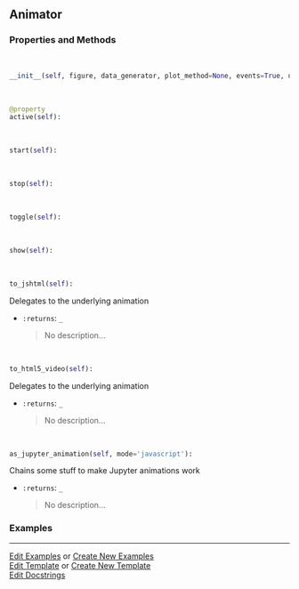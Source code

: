 ## <a id="McUtils.Plots.Interactive.Animator">Animator</a>


### Properties and Methods
<a id="McUtils.Plots.Interactive.Animator.__init__" class="docs-object-method">&nbsp;</a>
```python
__init__(self, figure, data_generator, plot_method=None, events=True, update=False, **anim_ops): 
```

<a id="McUtils.Plots.Interactive.Animator.active" class="docs-object-method">&nbsp;</a>
```python
@property
active(self): 
```

<a id="McUtils.Plots.Interactive.Animator.start" class="docs-object-method">&nbsp;</a>
```python
start(self): 
```

<a id="McUtils.Plots.Interactive.Animator.stop" class="docs-object-method">&nbsp;</a>
```python
stop(self): 
```

<a id="McUtils.Plots.Interactive.Animator.toggle" class="docs-object-method">&nbsp;</a>
```python
toggle(self): 
```

<a id="McUtils.Plots.Interactive.Animator.show" class="docs-object-method">&nbsp;</a>
```python
show(self): 
```

<a id="McUtils.Plots.Interactive.Animator.to_jshtml" class="docs-object-method">&nbsp;</a>
```python
to_jshtml(self): 
```
Delegates to the underlying animation
- `:returns`: `_`
    >No description...

<a id="McUtils.Plots.Interactive.Animator.to_html5_video" class="docs-object-method">&nbsp;</a>
```python
to_html5_video(self): 
```
Delegates to the underlying animation
- `:returns`: `_`
    >No description...

<a id="McUtils.Plots.Interactive.Animator.as_jupyter_animation" class="docs-object-method">&nbsp;</a>
```python
as_jupyter_animation(self, mode='javascript'): 
```
Chains some stuff to make Jupyter animations work
- `:returns`: `_`
    >No description...

### Examples




___

[Edit Examples](https://github.com/McCoyGroup/McUtils/edit/edit/ci/examples/ci/docs/McUtils/Plots/Interactive/Animator.md) or 
[Create New Examples](https://github.com/McCoyGroup/McUtils/new/edit/?filename=ci/examples/ci/docs/McUtils/Plots/Interactive/Animator.md) <br/>
[Edit Template](https://github.com/McCoyGroup/McUtils/edit/edit/ci/docs/ci/docs/McUtils/Plots/Interactive/Animator.md) or 
[Create New Template](https://github.com/McCoyGroup/McUtils/new/edit/?filename=ci/docs/templates/ci/docs/McUtils/Plots/Interactive/Animator.md) <br/>
[Edit Docstrings](https://github.com/McCoyGroup/McUtils/edit/edit/McUtils/Plots/Interactive.py?message=Update%20Docs)